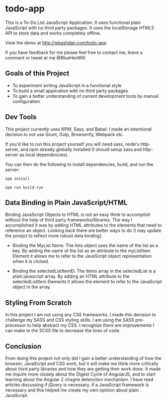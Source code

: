 # todo-app

This is a To-Do List JavaScript Application. It uses functional plain JavaScript with no third party packages. It uses the localStorage HTML5 API to store data and works completely offline. 

View the demo at http://wkashdan.com/todo-app

If you have feedback for me please feel free to contact me, leave a comment or tweet at me @BlueHenWill 

## Goals of this Project
- To experiment writing JavaScript in a functional style
- To build a small application with no third party packages
- To gain a better understanding of current development tools by manual configuration

## Dev Tools

This project currently uses NPM, Sass, and Babel. I made an intentional decision to not use Grunt, Gulp, Browserify, Webpack etc.

If you'd like to run this project yourself you will need sass, node's http-server, and npm already globally installed (I should setup sass and http-server as local dependencies).

You can then do the following to install dependencies, build, and run the server:

```
npm install
```

```
npm run build-run
```

## Data Binding in Plain JavaScript/HTML

Binding JavaScript Objects to HTML is not an easy think to accomplish without the help of third party frameworks/libraries. The way I accomplished it was by adding HTML attributes to the elements that need to reference an object. Looking back there are better ways to do (I may update the proejct to reflect more robust data binding). 

- Binding the MyList Items: The lists object uses the name of the list as a key. By adding the name of the list as an attribute to the myListItem Element it allows me to refer to the JavaScript object representation when it is clicked. 

- Binding the selectedListItemEl: The items array in the selectedList is a plain javascript array. By adding an HTML attribute to the selectedListItem Elements it allows the element to refer to the JavaScript object in the array.

## Styling From Scratch

In this project I am not using any CSS frameworks. I made this decision to challenge my SASS and CSS styling skills. I am using the SASS pre-processor to help abstract my CSS. I recognize there are improvements I can make to the SCSS file to decrease the lines of code. 

## Conclusion
From doing this project not only did I gain a better understanding of how the browser, JavaScript and CSS work, but it will make me think more critically about third party libraries and how they are getting their work done. It made me inquire more closely about the Digest Cycle of AngularJS, and to start learning about the Angular 2 chagne detenction mechanism.  I have read articles discussing if jQuery is necessary, if a JavaScript framework is necessary and this helped me create my own opinion about plain JavaScript.